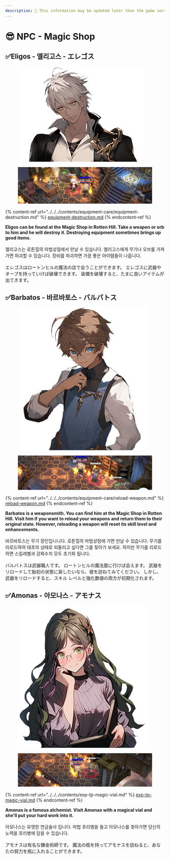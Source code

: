 ```yaml
---
description: 🛑 This information may be updated later than the game server data.
---
```


# 😎 NPC - Magic Shop

## ✅Eligos - 엘리고스 - エレゴス



<figure><img src="../../../.gitbook/assets/KakaoTalk_20230824_120313487_07.png" alt=""><figcaption></figcaption></figure>

<figure><img src="../../../.gitbook/assets/image (215).png" alt=""><figcaption></figcaption></figure>

{% content-ref url="../../../contents/equipment-care/equipment-destruction.md" %}
[equipment-destruction.md](../../../contents/equipment-care/equipment-destruction.md)
{% endcontent-ref %}

**Eligos can be found at the Magic Shop in Rotten Hill. Take a weapon or orb to him and he will destroy it. Destroying equipment sometimes brings up good items.**\
\
엘리고스는 로튼힐의 마법상점에서 만날 수 있습니다. 엘리고스에게 무기나 오브를 가져가면 파괴할 수 있습니다. 장비를 파괴하면 가끔 좋은 아이템들이 나옵니다.\
\
エレゴスはロートンヒルの魔法の店で会うことができます。 エレゴスに武器やオーブを持っていけば破壊できます。 装備を破壊すると、たまに良いアイテムが出てきます。



## ✅Barbatos - 바르바토스 - バルバトス

<figure><img src="../../../.gitbook/assets/KakaoTalk_20230824_120313487_05.png" alt=""><figcaption></figcaption></figure>

<figure><img src="../../../.gitbook/assets/image (216).png" alt=""><figcaption></figcaption></figure>

{% content-ref url="../../../contents/equipment-care/reload-weapon.md" %}
[reload-weapon.md](../../../contents/equipment-care/reload-weapon.md)
{% endcontent-ref %}

**Barbatos is a weaponsmith. You can find him at the Magic Shop in Rotten Hill. Visit him if you want to reload your weapons and return them to their original state. However, reloading a weapon will reset its skill level and enhancements.**\
\
바르바토스는 무기 장인입니니다. 로튼힐의 마법상점에 가면 만날 수 있습니다. 무기를 리로드하여 태초의 상태로 되돌리고 싶다면 그를 찾아가 보세요. 하지만 무기를 리로드하면 스킬레벨과 강화수치 모두 초기화 됩니다.\
\
バルバトスは武器職人です。 ロートンヒルの魔法屋に行けば会えます。 武器をリロードして胎初の状態に戻したいなら、彼を訪ねてみてください。 しかし、武器をリロードすると、スキル レベルと強化数値の両方が初期化されます。



## ✅Amonas - 아모나스 - アモナス



<figure><img src="../../../.gitbook/assets/KakaoTalk_20230824_120313487_04.png" alt=""><figcaption></figcaption></figure>

<figure><img src="../../../.gitbook/assets/image (217).png" alt=""><figcaption></figcaption></figure>

{% content-ref url="../../../contents/exp-tp-magic-vial.md" %}
[exp-tp-magic-vial.md](../../../contents/exp-tp-magic-vial.md)
{% endcontent-ref %}

**Amonas is a famous alchemist. Visit Amonas with a magical vial and she'll put your hard work into it.**\
\
아모나스는 유명한 연금술사 입니다. 마법 호리병을 들고 아모나스를 찾아가면 당신의 노력을 호리병에 담을 수 있습니다.\
\
アモナスは有名な錬金術師です。 魔法の瓶を持ってアモナスを訪ねると、あなたの努力を瓶に入れることができます。
